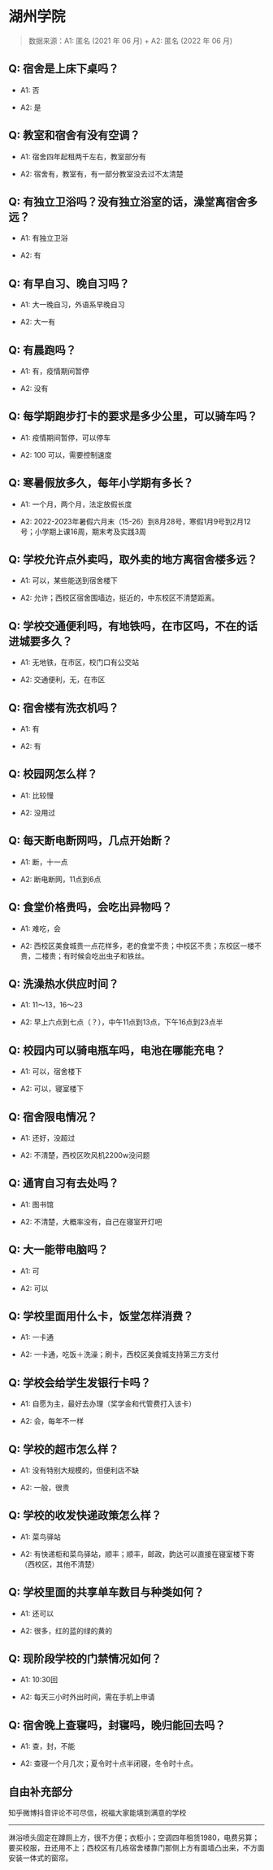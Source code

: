 # 湖州学院

> 数据来源：A1: 匿名 (2021 年 06 月) + A2: 匿名 (2022 年 06 月)

## Q: 宿舍是上床下桌吗？

- A1: 否

- A2: 是

## Q: 教室和宿舍有没有空调？

- A1: 宿舍四年起租两千左右，教室部分有

- A2: 宿舍有，教室有，有一部分教室没去过不太清楚

## Q: 有独立卫浴吗？没有独立浴室的话，澡堂离宿舍多远？

- A1: 有独立卫浴

- A2: 有

## Q: 有早自习、晚自习吗？

- A1: 大一晚自习，外语系早晚自习

- A2: 大一有

## Q: 有晨跑吗？

- A1: 有，疫情期间暂停

- A2: 没有

## Q: 每学期跑步打卡的要求是多少公里，可以骑车吗？

- A1: 疫情期间暂停，可以停车

- A2: 100 可以，需要控制速度

## Q: 寒暑假放多久，每年小学期有多长？

- A1: 一个月，两个月，法定放假长度

- A2: 2022-2023年暑假六月末（15-26）到8月28号，寒假1月9号到2月12号；小学期上课16周，期末考及实践3周

## Q: 学校允许点外卖吗，取外卖的地方离宿舍楼多远？

- A1: 可以，某些能送到宿舍楼下

- A2: 允许；西校区宿舍围墙边，挺近的，中东校区不清楚距离。

## Q: 学校交通便利吗，有地铁吗，在市区吗，不在的话进城要多久？

- A1: 无地铁，在市区，校门口有公交站

- A2: 交通便利，无，在市区

## Q: 宿舍楼有洗衣机吗？

- A1: 有

- A2: 有

## Q: 校园网怎么样？

- A1: 比较慢

- A2: 没用过

## Q: 每天断电断网吗，几点开始断？

- A1: 断，十一点

- A2: 断电断网，11点到6点

## Q: 食堂价格贵吗，会吃出异物吗？

- A1: 难吃，会

- A2: 西校区美食城贵一点花样多，老的食堂不贵；中校区不贵；东校区一楼不贵，二楼贵；有时候会吃出虫子和铁丝。

## Q: 洗澡热水供应时间？

- A1: 11～13，16～23

- A2: 早上六点到七点（？），中午11点到13点，下午16点到23点半

## Q: 校园内可以骑电瓶车吗，电池在哪能充电？

- A1: 可以，宿舍楼下

- A2: 可以，寝室楼下

## Q: 宿舍限电情况？

- A1: 还好，没超过

- A2: 不清楚，西校区吹风机2200w没问题

## Q: 通宵自习有去处吗？

- A1: 图书馆

- A2: 不清楚，大概率没有，自己在寝室开灯吧

## Q: 大一能带电脑吗？

- A1: 可

- A2: 可以

## Q: 学校里面用什么卡，饭堂怎样消费？

- A1: 一卡通

- A2: 一卡通，吃饭＋洗澡；刷卡，西校区美食城支持第三方支付

## Q: 学校会给学生发银行卡吗？

- A1: 自愿为主，最好去办理（奖学金和代管费打入该卡）

- A2: 会，每年不一样

## Q: 学校的超市怎么样？

- A1: 没有特别大规模的，但便利店不缺

- A2: 一般，很贵

## Q: 学校的收发快递政策怎么样？

- A1: 菜鸟驿站

- A2: 有快递柜和菜鸟驿站，顺丰；顺丰，邮政，韵达可以直接在寝室楼下寄（西校区，其他不清楚）

## Q: 学校里面的共享单车数目与种类如何？

- A1: 还可以

- A2: 很多，红的蓝的绿的黄的

## Q: 现阶段学校的门禁情况如何？

- A1: 10:30回

- A2: 每天三小时外出时间，需在手机上申请

## Q: 宿舍晚上查寝吗，封寝吗，晚归能回去吗？

- A1: 查，封，不能

- A2: 查寝一个月几次；夏令时十点半闭寝，冬令时十点。

## 自由补充部分

知乎微博抖音评论不可尽信，祝福大家能填到满意的学校

***

淋浴喷头固定在蹲厕上方，很不方便；衣柜小；空调四年租赁1980，电费另算；要买校服，丑还用不上；西校区有几栋宿舍楼靠门那侧上方有面墙凸出来，不方面安装一体式的窗帘。